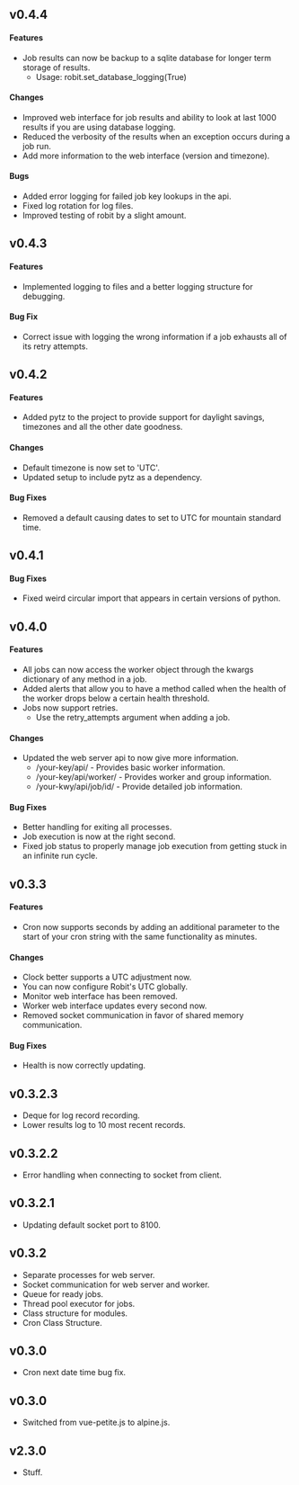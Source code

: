 ## v0.4.4

#### Features
- Job results can now be backup to a sqlite database for longer term storage of results.
  - Usage: robit.set_database_logging(True)

#### Changes
- Improved web interface for job results and ability to look at last 1000 results if you are using database logging.
- Reduced the verbosity of the results when an exception occurs during a job run.
- Add more information to the web interface (version and timezone).

#### Bugs
- Added error logging for failed job key lookups in the api.
- Fixed log rotation for log files.
- Improved testing of robit by a slight amount.

## v0.4.3

#### Features
- Implemented logging to files and a better logging structure for debugging.

#### Bug Fix
- Correct issue with logging the wrong information if a job exhausts all of its retry attempts.

## v0.4.2

#### Features
- Added pytz to the project to provide support for daylight savings, timezones and all the other date goodness.

#### Changes
- Default timezone is now set to 'UTC'.
- Updated setup to include pytz as a dependency.

#### Bug Fixes
- Removed a default causing dates to set to UTC for mountain standard time.

## v0.4.1

#### Bug Fixes
- Fixed weird circular import that appears in certain versions of python.

## v0.4.0

#### Features
- All jobs can now access the worker object through the kwargs dictionary of any method in a job.
- Added alerts that allow you to have a method called when the health of the worker drops below a certain health threshold.
- Jobs now support retries. 
  - Use the retry_attempts argument when adding a job.

#### Changes
- Updated the web server api to now give more information.
  - /your-key/api/ - Provides basic worker information.
  - /your-key/api/worker/ - Provides worker and group information.
  - /your-kwy/api/job/id/ - Provide detailed job information.

#### Bug Fixes
- Better handling for exiting all processes.
- Job execution is now at the right second.
- Fixed job status to properly manage job execution from getting stuck in an infinite run cycle.

## v0.3.3

#### Features
- Cron now supports seconds by adding an additional parameter to the start of your cron string with the same functionality as minutes.

#### Changes
- Clock better supports a UTC adjustment now.
- You can now configure Robit's UTC globally.
- Monitor web interface has been removed.
- Worker web interface updates every second now.
- Removed socket communication in favor of shared memory communication.

#### Bug Fixes
- Health is now correctly updating.

## v0.3.2.3
- Deque for log record recording.
- Lower results log to 10 most recent records.

## v0.3.2.2
- Error handling when connecting to socket from client.

## v0.3.2.1
- Updating default socket port to 8100.

## v0.3.2
- Separate processes for web server.
- Socket communication for web server and worker.
- Queue for ready jobs.
- Thread pool executor for jobs.
- Class structure for modules.
- Cron Class Structure.

## v0.3.0
- Cron next date time bug fix.

## v0.3.0
- Switched from vue-petite.js to alpine.js.

## v2.3.0
- Stuff.